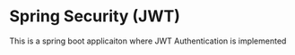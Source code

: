 # Spring Security (JWT)
This is a spring boot applicaiton where JWT Authentication is implemented 



<!--
To run this application locally follow these steps:-

Step 1 : Clone the repository on your local system 
Open any terminal which supports git commands and paste

**git clone https://github.com/rabbanimdrb/Spring-Security-JWT-.git** 
and hit ENTER
-->

